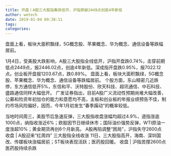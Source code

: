 ```yaml
---
title: 开盘丨A股三大股指集体低开，沪指跌破2449点创逾4年新低
author: wetech
date: 2019-01-04 09:38:11
tags: 
categories: 
---
```

盘面上看，板块大面积飘绿，5G概念股、苹果概念、华为概念、通信设备等跌幅居前。
<!-- more -->
1月4日，受美股大跌影响，A股三大股指全线低开，沪指开盘跌0.74%，击穿前期低点2449点，报2446.02点，创逾4年新低。深成指开盘跌0.95%，报7022.12点。创业板开盘报1203.67点，跌0.89%。
盘面上看，板块大面积飘绿，5G概念股、苹果概念、华为概念、通信设备等跌幅居前。
个股方面，东山精密几近跌停，东方通信低开5%，东信和平、沃特股份、欣天科技、超讯通信、中石科技、盛路通信同样大幅低开。
广发证券指出，目前A股广义流动性预期尚难大幅改善，公募和险资年初加仓的能力和意愿均不高，主板和创业板的年报业绩预告不佳，制约市场风险偏好，因而，今年1月初发生“春季躁动”的概率较低。
 
 
当地时间周三，美股节后急速反弹，三大股指收盘涨幅均超过4.9%，道指涨逾1000点，纳指收涨近6%；欧股因节日继续休市；国际油价强势反弹，WTI原油一度涨超10%；黄金期货再创6个月新高。
A股再陷调整“困局”，沪指失守2600点
收盘 | A股迎来“红周四” 三大股指全线收涨
11日，三大股指高开，海南、深圳国改、传媒板块涨幅居前；ST板块表现活跃；医药股回暖。
收盘 | 沪指苦撑2600点 医药股持续杀跌​
